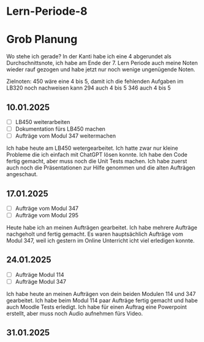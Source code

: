 # Lern-Periode-8

# Grob Planung

Wo stehe ich gerade? In der Kanti habe ich eine 4 abgerundet als Durchschnittsnote, ich habe am Ende der 7. Lern Periode auch meine Noten wieder rauf gezogen und habe jetzt nur noch wenige ungenügende Noten.

Zielnoten: 450 wäre eine 4 bis 5, damit ich die fehlenden Aufgaben im LB320 noch nachweisen kann 294 auch 4 bis 5 346 auch 4 bis 5

## 10.01.2025

- [ ] LB450 weiterarbeiten
- [ ] Dokumentation fürs LB450 machen
- [ ] Aufträge vom Modul 347 weitermachen

Ich habe heute am LB450 wetergearbeitet. Ich hatte zwar nur kleine Probleme die ich einfach mit ChatGPT lösen konnte. Ich habe den Code fertig gemacht, aber muss noch die Unit Tests machen. Ich habe zuerst auch noch die Präsentationen zur Hilfe genommen und die alten Aufträgen angeschaut. 


## 17.01.2025

- [ ] Aufträge vom Modul 347
- [ ] Aufträge vom Modul 295

Heute habe ich an meinen Aufträgen gearbeitet. Ich habe mehrere Aufträge nachgeholt und fertig gemacht. Es waren hauptsächlich Aufträge vom Modul 347, weil ich gestern im Online Unterricht icht viel erledigen konnte. 


## 24.01.2025

- [ ] Aufträge Modul 114
- [ ] Aufträge Modul 347

Ich habe heute an meinen Aufträgen von dein beiden Modulen 114 und 347 gearbeitet. Ich habe beim Modul 114 paar Aufträge fertig gemacht und habe auch Moodle Tests erledigt. Ich habe für einen Auftrag eine Powerpoint erstellt, aber muss noch Audio aufnehmen fürs Video. 


## 31.01.2025

